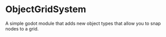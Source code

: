 # ObjectGridSystem
A simple godot module that adds new object types that allow you to snap nodes to a grid.
